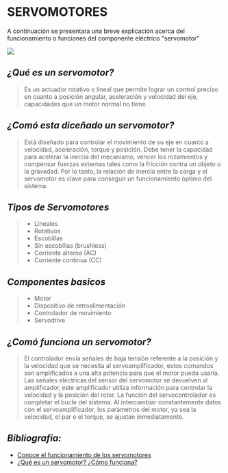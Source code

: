 # **SERVOMOTORES**
A continuación se presentara una breve explicación acerca del funcionamiento o funciones del componente eléctrico "servomotor"  

![](https://hispapanels.com/tienda/2203-large_default/servomotor-sg90.jpg)



## *¿Qué es un servomotor?*
>Es un actuador rotativo o lineal que permite lograr un control preciso en cuanto a posición angular, aceleración y velocidad del eje, capacidades que un motor normal no tiene.

## *¿Comó esta diceñado un servomotor?*
>Está diseñado para controlar el movimiento de su eje en cuanto a velocidad, aceleración, torque y posición. Debe tener la capacidad para acelerar la inercia del mecanismo, vencer los rozamientos y compensar fuerzas externas tales como la fricción contra un objeto o la gravedad. Por lo tanto, la relación de inercia entre la carga y el servomotor es clave para conseguir un funcionamiento óptimo del sistema.

## *Tipos de Servomotores*
>- Lineales
>- Rotativos
>- Escobillas
>- Sin escobillas (brushless)
>- Corriente alterna (AC)
>- Corriente continua (CC)

## *Componentes basicos*
>- Motor
>- Dispositivo de retroalimentación 
>- Controlador de movimiento
>- Servodrive

## *¿Comó funciona un servomotor?*
> El controlador envía señales de baja tensión referente a la posición y la velocidad que se necesita al servoamplificador, estos comandos son amplificados a una alta potencia para que el motor pueda usarla. Las señales eléctricas del sensor del servomotor se devuelven al amplificador, este amplificador utiliza información para controlar la velocidad y la posición del rotor. La función del servocontrolador es completar el bucle del sistema. Al intercambiar constantemente datos con el servoamplificador, los parámetros del motor, ya sea la velocidad, el par o el torque, se ajustan inmediatamente.

## *Bibliografia:*
 * [Conoce el funcionamiento de los servomotores](https://urany.net/blog/conoce-el-funcionamiento-de-los-servomotores#:~:text=Un%20servomotor%20es%20un%20actuador,un%20motor%20normal%20no%20tiene)
 * [¿Qué es un servomotor? ¿Cómo funciona?](https://www.electronicboard.es/que-es-un-servomotor-como-funciona/#%C2%BFComo_funcionan_los_servomotores)
